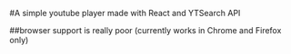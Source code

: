 #A simple youtube player made with React and YTSearch API

##browser support is really poor (currently works in Chrome and Firefox only) 
